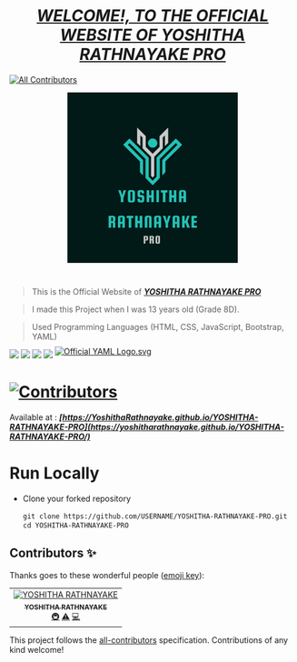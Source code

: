 <style type="text/css" rel="stylesheet">
.yaml-logo {
    position: relative;  
    top: -7px;
}
</style>
# <div align="center"><a href="https://yoshitharathnayake.github.io/YOSHITHA-RATHNAYAKE-PRO/"><b><i>WELCOME!, TO THE OFFICIAL WEBSITE OF YOSHITHA RATHNAYAKE PRO</i></b></a></div> 
<!-- ALL-CONTRIBUTORS-BADGE:START - Do not remove or modify this section -->
[![All Contributors](https://img.shields.io/badge/all_contributors-1-orange.svg?style=flat-square)](#contributors-)
<!-- ALL-CONTRIBUTORS-BADGE:END -->


<div align="center"><img src="images/YOSHITHA RATHNAYAKE PRO.png" width="300px"></div>

#
> This is the Official Website of <a href="https://yoshitharathnayake.github.io/YOSHITHA-RATHNAYAKE-PRO/"><b><i>YOSHITHA RATHNAYAKE PRO</i></b></a>

> I made this Project when I was 13 years old (Grade 8D).

> Used Programming Languages (HTML, CSS, JavaScript, Bootstrap, YAML) 



<a href="https://www.w3schools.com/html/"><img src="https://img.icons8.com/color/48/000000/html-5--v1.png"/><a>    <a href="https://www.w3schools.com/css/"><img src="https://img.icons8.com/color/48/000000/css3.png"/><a>    <a href="https://www.w3schools.com/js/"><img src="https://img.icons8.com/color/48/000000/javascript--v1.png"/><a>    <a href="https://www.w3schools.com/bootstrap/"><img src="https://img.icons8.com/color/48/000000/bootstrap.png"/><a>
<a href="https://www.tutorialspoint.com/yaml/index.htm"><img class="yaml-logo" width="42px" height="34px" src="https://upload.wikimedia.org/wikipedia/commons/thumb/5/5a/Official_YAML_Logo.svg/64px-Official_YAML_Logo.svg.png" alt="Official YAML Logo.svg"/></a>
    

# [![Contributors](https://img.shields.io/badge/Contributors-1-lawngreen.svg?style=flat-square)](#contributors-)

Available at :  <b><i>[https://YoshithaRathnayake.github.io/YOSHITHA-RATHNAYAKE-PRO](https://yoshitharathnayake.github.io/YOSHITHA-RATHNAYAKE-PRO/)</i></b>


#
# Run Locally

- Clone your forked repository
    
    ```
    git clone https://github.com/USERNAME/YOSHITHA-RATHNAYAKE-PRO.git
    cd YOSHITHA-RATHNAYAKE-PRO
    ```
     


## Contributors ✨

Thanks goes to these wonderful people ([emoji key](https://allcontributors.org/docs/en/emoji-key)):

<!-- ALL-CONTRIBUTORS-LIST:START - Do not remove or modify this section -->
<!-- prettier-ignore-start -->
<!-- markdownlint-disable -->
<table>
  <tbody>
    <tr>
      <td align="center"><a href="https://github.com/YoshithaRathnayake"><img src="https://avatars.githubusercontent.com/u/97069900?v=4?s=100" width="100px;" alt="YOSHITHA RATHNAYAKE"/><br /><sub><b>YOSHITHA RATHNAYAKE</b></sub></a><br /><a href="#infra-YoshithaRathnayake" title="Infrastructure (Hosting, Build-Tools, etc)">🚇</a> <a href="https://github.com/YoshithaRathnayake/YOSHITHA-RATHNAYAKE-PRO/commits?author=YoshithaRathnayake" title="Tests">⚠️</a> <a href="https://github.com/YoshithaRathnayake/YOSHITHA-RATHNAYAKE-PRO/commits?author=YoshithaRathnayake" title="Code">💻</a></td>
    </tr>
  </tbody>
</table>

<!-- markdownlint-restore -->
<!-- prettier-ignore-end -->

<!-- ALL-CONTRIBUTORS-LIST:END -->

This project follows the [all-contributors](https://github.com/all-contributors/all-contributors) specification. Contributions of any kind welcome!
